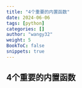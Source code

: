 ```yaml
---
title: "4个重要的内置函数"
date: 2024-06-06
tags: [python]
categories: []
author: "wangy32"
weight: 5
BookToC: false
snippets: true
---
```


## 4个重要的内置函数
